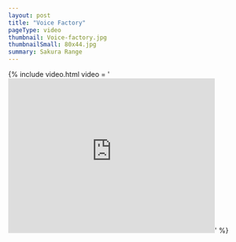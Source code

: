 ```yaml
---
layout: post
title: "Voice Factory"
pageType: video
thumbnail: Voice-factory.jpg
thumbnailSmall: 80x44.jpg
summary: Sakura Range
---
```


{% include video.html video = '<iframe width="420" height="315" src="https://www.youtube.com/embed/sIHJtNHZNRg" frameborder="0" allowfullscreen></iframe>' %} 
